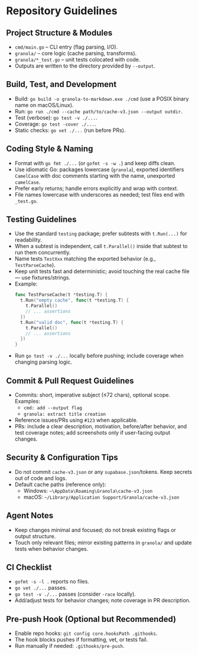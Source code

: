 # Repository Guidelines

## Project Structure & Modules
- `cmd/main.go` – CLI entry (flag parsing, I/O).
- `granola/` – core logic (cache parsing, transforms).
- `granola/*_test.go` – unit tests colocated with code.
- Outputs are written to the directory provided by `--output`.

## Build, Test, and Development
- Build: `go build -o granola-to-markdown.exe ./cmd` (use a POSIX binary name on macOS/Linux).
- Run: `go run ./cmd --cache path/to/cache-v3.json --output outdir`.
- Test (verbose): `go test -v ./...`.
- Coverage: `go test -cover ./...`.
- Static checks: `go vet ./...` (run before PRs).

## Coding Style & Naming
- Format with `go fmt ./...` (or `gofmt -s -w .`) and keep diffs clean.
- Use idiomatic Go: packages lowercase (`granola`), exported identifiers `CamelCase` with doc comments starting with the name, unexported `camelCase`.
- Prefer early returns; handle errors explicitly and wrap with context.
- File names lowercase with underscores as needed; test files end with `_test.go`.

## Testing Guidelines
- Use the standard `testing` package; prefer subtests with `t.Run(...)` for readability.
- When a subtest is independent, call `t.Parallel()` inside that subtest to run them concurrently.
- Name tests `TestXxx` matching the exported behavior (e.g., `TestParseCache`).
- Keep unit tests fast and deterministic; avoid touching the real cache file — use fixtures/strings.
- Example:
  ```go
  func TestParseCache(t *testing.T) {
    t.Run("empty cache", func(t *testing.T) {
      t.Parallel()
      // ... assertions
    })
    t.Run("valid doc", func(t *testing.T) {
      t.Parallel()
      // ... assertions
    })
  }
  ```
- Run `go test -v ./...` locally before pushing; include coverage when changing parsing logic.

## Commit & Pull Request Guidelines
- Commits: short, imperative subject (≤72 chars), optional scope. Examples:
  - `cmd: add --output flag`
  - `granola: extract title creation`
- Reference issues/PRs using `#123` when applicable.
- PRs: include a clear description, motivation, before/after behavior, and test coverage notes; add screenshots only if user-facing output changes.

## Security & Configuration Tips
- Do not commit `cache-v3.json` or any `supabase.json`/tokens. Keep secrets out of code and logs.
- Default cache paths (reference only):
  - Windows: `~\AppData\Roaming\Granola\cache-v3.json`
  - macOS: `~/Library/Application Support/Granola/cache-v3.json`

## Agent Notes
- Keep changes minimal and focused; do not break existing flags or output structure.
- Touch only relevant files; mirror existing patterns in `granola/` and update tests when behavior changes.

## CI Checklist
- `gofmt -s -l .` reports no files.
- `go vet ./...` passes.
- `go test -v ./...` passes (consider `-race` locally).
- Add/adjust tests for behavior changes; note coverage in PR description.

## Pre-push Hook (Optional but Recommended)
- Enable repo hooks: `git config core.hooksPath .githooks`.
- The hook blocks pushes if formatting, vet, or tests fail.
- Run manually if needed: `.githooks/pre-push`.
